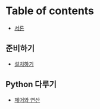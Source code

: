 # Table of contents

* [서론](README.md)

## 준비하기

* [설치하기](undefined/install.md)

## Python 다루기

* [제어와 연산](python/control_n_operation.md)

